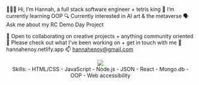 👩🏽‍💻 Hi, I’m Hannah, a full stack software engineer + tetris king
🌱 I’m currently learning OOP
🔍 Currently interested in AI art & the metaverse
🗣 Ask me about my RC Demo Day Project

🤝 Open to collaborating on creative projects + anything community oriented
👀 Please check out what I've been working on + get in touch with me
💞️ hannahenoy.netlify.app
📫 hannahenoy@gmail.com

<center>
<img src="https://i.postimg.cc/63qTGMNK/77535732741737-5801f2caa2f08.jpg">
<br>
Skills:
- HTML/CSS
- JavaScript
- Node.js
- JSON
- React
- Mongo.db
- OOP
- Web accessibility
</center>
<!---
hannahenoy/hannahenoy is a ✨ special ✨ repository because its `README.md` (this file) appears on your GitHub profile.
You can click the Preview link to take a look at your changes.
--->
